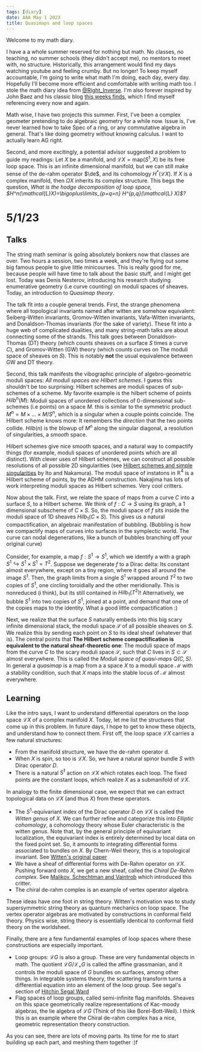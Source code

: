 ```yaml
---
tags: [diary]
date: AAA May 1 2023
title: Quasimaps and loop spaces
---
```


Welcome to my math diary. 

I have a a whole summer reserved for nothing but math. No classes, no teaching, no summer schools (they didn't accept me), no mentors to meet with, no structure. Historically, this arrangement would find my days watching youtube and feeling crumby. But no longer! To keep myself accountable, I'm going to write what math I'm doing, each day, every day. Hopefully I'll become more efficient and comfortable with writing math too. I stole the math diary idea from [@Right_Inverse](https://twitter.com/Right_Inverse/status/1652711830500831232). I'm also forever inspired by John Baez and his classic blog [this weeks finds](https://math.ucr.edu/home/baez/TWF.html), which I find myself referencing every now and again. 

Math wise, I have two projects this summer. First, I've been a complex geometer pretending to do algebraic geometry for a while now. Issue is, I've never learned how to take Spec of a ring, or any commutative algebra in general. That's like doing geometry without knowing calculus. I want to actually learn AG right. 

Second, and more excitingly, a potential advisor suggested a problem to guide my readings: Let $X$ be a manifold, and $\mathcal{L} X = \text{map}(S^1,X)$ be its free loop space. This is an infinite dimensional manifold, but we can still make sense of the de-rahm operator $\de$, and its cohomology $H^*(\mathcal{L}X)$. If $X$ is a complex manifold, then $\Omega X$ inherits its complex structure. This begs the question,  *What is the hodge decomposition of loop space, $H^n(\mathcal{L}X)=\bigoplus\limits_{p+q=n} H^{p,q}(\mathcal{L} X)$?*   

# 5/1/23


## Talks 

The string math seminar is going absolutely bonkers now that classes are over. Two hours a session, two times a week, and they're flying out some big famous people to give little minicourses. This is really good for me, because people will have time to talk about the basic stuff, and I might get lost. Today was Denis Nesterov, introducing his research studying enumerative geometry (i.e curve counting) on moduli spaces of sheaves. Today, an introduction to *Quasimap theory*.

The talk fit into a couple general trends. First, the strange phenomena where all topological invariants named after witten are somehow equivalent: Seiberg-Witten invariants, Gromov-Witten invariants, Vafa-Witten invariants, and Donaldson-Thomas invariants (for the sake of variety). These fit into a huge web of complicated dualities, and many string-math talks are about connecting some of the strands. This talk goes between Donaldson-Thomas (DT) theory (which counts sheaves on a surface $S$ times a curve $C$), and Gromov-Witten (GW) theory (which counts curves on The moduli space of sheaves on $S$). This is notably **not** the usual equivalence between GW and DT theory.

Second, this talk manifests the vibographic principle of algebro-geometric moduli spaces: *All moduli spaces are Hilbert schemes*. I guess this shouldn't be too surprising: Hilbert schemes are moduli spaces of sub-schemes of a scheme. My favorite example is the hilbert scheme of points $Hilb^n(M)$: Moduli spaces of unordered collections of $0$-dimensional sub-schemes (i.e points) on a space $M$. this is similar to the symmetric product $M^n = M \times \dots \times M / S^n$, which is a singular when a couple points coincide.  The Hilbert scheme knows more: It remembers the *direction* that the two points collide. $Hilb(n)$ is the blowup of $M^n$ along the singular diagonal, a resolution of singularities, a *smooth* space. 

Hilbert schemes give nice smooth spaces, and a natural way to compactify things (for example, moduli spaces of unordered points which are all distinct). With clever uses of Hilbert schemes, we can construct all possible resolutions of all possible 2D singularities (see [Hilbert schemes and simple singularities](https://www.math.sci.hokudai.ac.jp/~nakamura/ADEHilb.pdf) by Ito and Nakamura). The moduli space of instatons in $\mathbb{R}^4$ is a Hilbert scheme of points, by the ADHM construction. Nakajima has lots of work interpreting moduli spaces as Hilbert schemes. Very cool critters.

Now about the talk. First, we relate the space of maps from a curve $C$ into a surface $S$, to a Hilbert scheme. We think of $f:C \to S$ using its graph, a 1 dimensional subscheme of $C \times S$. So, the moduli space of $f$ sits inside the moduli space of 1D sheaves $Hilb_1(C\times S)$. This gives us a natural compactification, an algebraic manifestation of bubbling. (Bubbling is how we compactify maps of curves into surfaces in the symplectic world. The curve can nodal degenerations, like a bunch of bubbles branching off your original curve)

Consider, for example, a map $f:S^1 \to S^1$, which we identify a with a graph $S^1 \hookrightarrow S^1\times S^1 = T^2$. Suppose we degenerate $f$ to a Dirac delta: Its constant almost everywhere, except on a tiny region, where it goes all around the image $S^1$. Then, the graph limits from a single $S^1$ wrapped around $T^2$ to two copies of $S^1$, one circling toroidially  and the other meridionally. This is nonreduced (i think), but its still contained in $Hilb_1(T^2)$! Alternatively, we bubble $S^1$ into two copies of $S^1$, joined at a point, and demand that one of the copies maps to the identity.  What a good little compactification :)

Next, we realize that the surface $S$ naturally embeds into this big scary infinite dimensional stack, the moduli space $\mathcal{S}$ of all possible sheaves on $S$. We realize this by sending each point on $S$ to its ideal sheaf (whatever that is). The central points that **The Hilbert scheme compactification is equivalent to the natural sheaf-theoretic one**: The moduli space of maps from the curve $C$ to the scary moduli space $\mathcal{S}$, such that $C$ lives in $S \subset \mathcal{S}$ almost everywhere. This is called the *Moduli space of quasi-maps $Q(C,S)$*. In general a *quasimap* is a map from a a space $X$ to a moduli space $\mathcal{M}$ with a stability condition, such that $X$ maps into the stable locus of $\mathcal{M}$ almost everywhere. 

## Learning

Like the intro says, I want to understand differential operators on the loop space $\mathcal{L} X$ of a complex manifold $X$. Today, let me list the structures that come up in this problem. In future days, I hope to get to know these objects, and understand how to connect them. First off, the loop space $\mathcal{L}X$ carries a few natural structures:
- From the manifold structure, we have the de-rahm operator $\mathrm{d}$. 
- When $X$ is spin, so too is $\mathcal{L} X$. So, we have a natural spinor bundle $S$ with Dirac operator $D$. 
- There is a natural $S^1$ action on $\mathcal{L}X$ which rotates each loop. The fixed points are the constant loops, which realize $X$ as a submanifold of $\mathcal{L}X$. 


In analogy to the finite dimensional case, we expect that we can extract topological data on $\mathcal{L}X$ (and thus $X$) from these operators.
- The $S^1$-equivariant index of the Dirac operator $D$ on $\mathcal{L}X$ is called the *Witten genus* of $X$.  We can further refine and categorize this into *Elliptic cohomology*, a cohomology theory whose Euler characteristic is the witten genus. Note that, by the general principle of equivariant localization, the equivariant index is entirely determined by local data on the fixed point set. So, it amounts to integrating differential forms associated to bundles on $X$. By Chern-Weil theory, this is a topological invariant. See [Witten's original paper](https://link.springer.com/chapter/10.1007/BFb0078045)
- We have a sheaf of differential forms with De-Rahm operator on $\mathcal{L}X$. Pushing forward onto $X$, we get a new sheaf, called the *Chiral De-Rahm complex*. See [Malikov, Schechtman and Vaintrob](https://arxiv.org/pdf/math/9803041.pdf) which introduced this critter. 
- The chiral de-rahm complex is an example of vertex operator algebra. 

These ideas have one foot in string theory. Witten's motivation was to study supersymmetric string theory as quantum mechanics on loop space. The vertex operator algebras are motivated by constructions in conformal field theory. Physics wise, string theory is essentially identical to conformal field theory on the worldsheet.

Finally, there are a few fundamental examples of loop spaces where these constructions are especially important.
- Loop groups: $\mathcal{L}G$ is also a group. These are very fundamental objects in math. The quotient $\mathcal{L}G/\mathcal{L}_+G$ is called the affine grassmanian, and it controls the moduli space of $G$ bundles on surfaces, among other things. In integrable systems theory, the scattering transform turns a differential equation into an element of the loop group. See segal's section of [Hitchin Segal Ward](http://www.math.toronto.edu/khesin/biblio/hitchin_segal.pdf)
- Flag spaces of loop groups, called semi-infinite flag manifolds. Sheaves on this space geometrically realize representations of Kac-moody algebras, the lie algebra of $\mathcal{L}G$ (Think of this like Borel-Bott-Weil). I think this is an example where the Chiral de-rahm complex has a nice, geometric representation theory construction.

As you can see, there are lots of moving parts. Its time for me to start building up each part, and meshing them together :)f